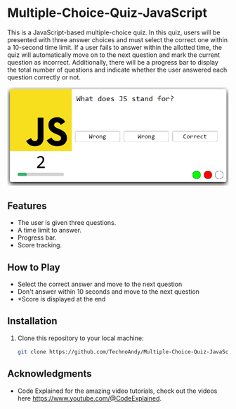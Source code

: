 # Multiple-Choice-Quiz-JavaScript

This is a JavaScript-based multiple-choice quiz. In this quiz, users will be presented with three answer choices and must select the correct one within a 10-second time limit. If a user fails to answer within the allotted time, the quiz will automatically move on to the next question and mark the current question as incorrect. Additionally, there will be a progress bar to display the total number of questions and indicate whether the user answered each question correctly or not.

![Quiz](Quiz.png)
## Features

- The user is given three questions.
- A time limit to answer.
- Progress bar.
- Score tracking.

## How to Play

- Select the correct answer and move to the next question
- Don't answer within 10 seconds and move to the next question
- *Score is displayed at the end

## Installation

1. Clone this repository to your local machine:

   ```bash
   git clone https://github.com/TechnoAndy/Multiple-Choice-Quiz-JavaScript

## Acknowledgments

- Code Explained for the amazing video tutorials, check out the videos here https://www.youtube.com/@CodeExplained. 




